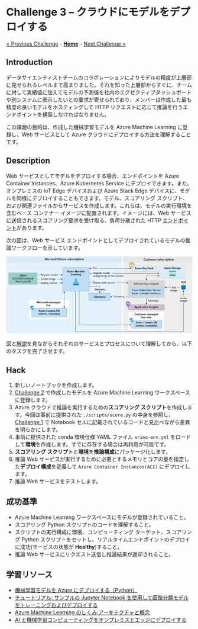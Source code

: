 # Challenge 3 – クラウドにモデルをデプロイする

[< Previous Challenge](./Challenge-02.md) - **[Home](./README.md)** - [Next Challenge >](./Challenge-04.md)

## Introduction
データサイエンティストチームのコラボレーションによりモデルの精度が上層部に見せられるレベルまで高まりました。それを知った上層部からすぐに、チームに対して実績値に加えてモデルの予測値を社内のエグゼクティブダッシュボードや別システムに表示したいとの要求が寄せられており、メンバーは作成した最も精度の良いモデルをホスティングして HTTP リクエストに応じて推論を行うエンドポイントを構築しなければなりません。

この課題の目的は、作成した機械学習モデルを Azure Machine Learning に登録し、Web サービスとして Azure クラウドにデプロイする方法を理解することです。

## Description

Web サービスとしてモデルをデプロイする場合、エンドポイントを Azure Container Instances、Azure Kubernetes Service にデプロイできます。また、オンプレミスの IoT Edge デバイスおよび Azure Stack Edge デバイスに、モデルを同様にデプロイすることもできます。モデル、スコアリング スクリプト、および関連ファイルからサービスを作成します。これらは、モデルの実行環境を含むベース コンテナー イメージに配置されます。イメージには、Web サービスに送信されるスコアリング要求を受け取る、負荷分散された HTTP [エンドポイント](https://docs.microsoft.com/azure/machine-learning/concept-azure-machine-learning-architecture#endpoints)があります。

次の図は、Web サービス エンドポイントとしてデプロイされているモデルの推論ワークフローを示しています。

![モデルの推論ワークフロー](./images/003.png)

図と[解説](https://docs.microsoft.com/azure/machine-learning/concept-azure-machine-learning-architecture#web-service-endpoint)を見ながらそれぞれのサービスとプロセスについて理解してから、以下のタスクを完了させます。

## Hack
1. 新しいノートブックを作成します。
1. [Challenge 2](./Challenge-02.md) で作成したモデルを Azure Machine Learning ワークスペースに登録します。
1. Azure クラウドで推論を実行するための**スコアリング スクリプト**を作成します。今回は事前に提供された `./scripts/score.py` の中身を参照し、[Challenge 1](./Challenge-01.md) で Notebook セルに記載されているコードと見比べながら差異を明らかにします。
1. 事前に提供された conda 環境仕様 YAML ファイル `arima-env.yml` をロードして**環境**を作成します。すでに存在する場合は再利用が可能です。
1. **スコアリング スクリプト**と**環境**を**推論構成**にパッケージ化します。
1. 推論 Web サービスが実行するために必要とするメモリとコアの量を指定した**デプロイ構成**を定義して `Azure Container Instances(ACI)` にデプロイします。
1. 推論 Web サービスをテストします。


## 成功基準
- Azure Machine Learning ワークスペースにモデルが登録されていること。
- スコアリング Python スクリプトのコードを理解すること。
- スクリプトの実行構成に環境、コンピューティング ターゲット、スコアリング Python スクリプトをセットし、リアルタイムエンドポイントのデプロイに成功(サービスの状態が **Healthy**)すること。
- 推論 Web サービスにリクエスト送信し推論結果が返却されること。


## 学習リソース
 - [機械学習モデルを Azure にデプロイする（Python）](https://docs.microsoft.com/azure/machine-learning/how-to-deploy-and-where?tabs=python)
 - [チュートリアル: サンプルの Jupyter Notebook を使用して画像分類モデルをトレーニングおよびデプロイする](https://docs.microsoft.com/azure/machine-learning/tutorial-train-deploy-notebook)
 - [Azure Machine Learning のしくみ:アーキテクチャと概念](https://docs.microsoft.com/azure/machine-learning/concept-azure-machine-learning-architecture)
 - [AI と機械学習コンピューティングをオンプレミスとエッジにデプロイする](https://docs.microsoft.com/azure/architecture/hybrid/deploy-ai-ml-azure-stack-edge)